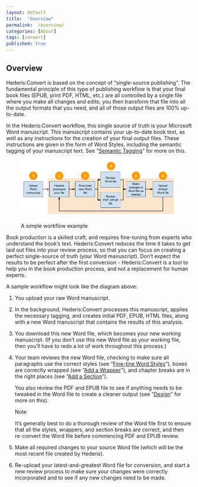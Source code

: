 ```yaml
---
layout: default
title:  "Overview"
permalink:  /overview/
categories: [About]
tags: [convert]
published: true
---
```


<section data-type="introduction" class="hsecintroduction" data-hederis-type="hsecintroduction" id="overview" data-pi-attrs="id: overview; data-tags: convert;" role="doc-introduction" data-tags="convert" data-author-name=" " data-book-title=" " title="Overview"><h1 data-hederis-type="hblkchaptitle" class="hblkchaptitle" id="pTru02v30">Overview</h1>
    <p class="hblkp" data-hederis-type="hblkp" id="pRJMWppFF">Hederis:Convert is based on the concept of &#8220;single-source publishing&#8221;. The fundamental principle of this type of publishing workflow is that your final book files (EPUB, print PDF, HTML, etc.) are all controlled by a single file where you make all changes and edits; you then transform that file into all the output formats that you need, and all of those output files are 100% up-to-date. </p>
    <p class="hblkp" data-hederis-type="hblkp" id="pNdnrnDL9">In the Hederis:Convert workflow, this single source of truth is your Microsoft Word manuscript. This manuscript contains your up-to-date book text, as well as any instructions for the creation of your final output files. These instructions are given in the form of Word Styles, including the semantic tagging of your manuscript text. See &#8220;<a href="{% post_url 2019-07-09-13-SemanticTagging %}"><span class="Hyperlink">Semantic Tagging</span></a>&#8221; for more on this.</p>
    <figure class="hwprfig" data-hederis-type="hwprfig" id="psBTbJxb3"><img data-hederis-type="hblkimg" class="hblkimg" id="psIG0yvQr" src="/images/workflow.png"/>
    <p class="hblkcaption" data-hederis-type="hblkcaption" id="p2mVc9S5y">A simple workflow example</p>
    </figure>
    <p class="hblkp" data-hederis-type="hblkp" id="p0d8zPGV0">Book production is a skilled craft, and requires fine-tuning from experts who understand the book&#8217;s text. Hederis:Convert reduces the time it takes to get laid out files into your review process, so that you can focus on creating a perfect single-source of truth (your Word manuscript). Don&#8217;t expect the results to be perfect after the first conversion - Hederis:Convert is a tool to help you in the book production process, and not a replacement for human experts.</p>
    <p class="hblkp" data-hederis-type="hblkp" id="pyPXhK9V3">A sample workflow might look like the diagram above:</p>
    <ol class="hwprnum-list" data-hederis-type="hwprnum-list" id="pR7DKi3KM"><li class="hblkoli" data-hederis-type="hblkoli" id="li0Y57mEIx"><p class="hblkoli" data-hederis-type="hblkoli" id="pI0yxNFyM">You upload your raw Word manuscript.</p></li>
    <li class="hblkoli" data-hederis-type="hblkoli" id="livIEQrh3h"><p class="hblkoli" data-hederis-type="hblkoli" id="prJjK0y9R">In the background, Hederis:Convert processes this manuscript, applies the necessary tagging, and creates initial PDF, EPUB, HTML files, along with a new Word manuscript that contains the results of this analysis.</p></li>
    <li class="hblkoli" data-hederis-type="hblkoli" id="liAA3c35l0"><p class="hblkoli" data-hederis-type="hblkoli" id="phJSZzJ0e">You download this new Word file, which becomes your new working manuscript. (If you don&#8217;t use this new Word file as your working file, then you&#8217;ll have to redo a lot of work throughout this process.)</p></li>
    <li class="hblkoli" data-hederis-type="hblkoli" id="li1tSpfFxv"><p class="hblkoli" data-hederis-type="hblkoli" id="pmkp0MJ8b">Your team reviews the new Word file, checking to make sure all paragraphs use the correct styles (see &#8220;<a href="{% post_url 2019-07-09-15-Fine-tuneWordStyles %}"><span class="Hyperlink">Fine-tine Word Styles</span></a>&#8221;), boxes are correctly wrapped (see &#8220;<a href="{% post_url 2019-07-09-16-AddaWrapper %}"><span class="Hyperlink">Add a Wrapper</span></a>&#8221;), and chapter breaks are in the right places (see &#8220;<a href="{% post_url 2019-07-09-17-AddaSection %}"><span class="Hyperlink">Add a Section</span></a>&#8221;).</p><p class="hblkli-cont" data-hederis-type="hblkli-cont" id="pbyZkDsOP">You also review the PDF and EPUB file to see if anything needs to be tweaked in the Word file to create a cleaner output (see &#8220;<a href="{% post_url 2019-07-09-21-Design %}"><span class="Hyperlink">Design</span></a>&#8221; for more on this).</p>
    <aside class="hwprbox box" data-hederis-type="hwprbox" id="pOKHvcarf" data-type="sidebar"><p class="hblktype" data-hederis-type="hblktype" id="pwO6tR4xN">Note</p>
    <p class="hblkp" data-hederis-type="hblkp" id="pBmHDUTgH">It&#8217;s generally best to do a thorough review of the Word file first to ensure that all the styles, wrappers, and section breaks are correct, and then re-convert the Word file before commencing PDF and EPUB review. </p>
    </aside>
    </li>
    <li class="hblkoli" data-hederis-type="hblkoli" id="li93suRptG"><p class="hblkoli" data-hederis-type="hblkoli" id="pl6vyopP5">Make all required changes to your source Word file (which will be the most recent file created by Hederis).</p></li>
    <li class="hblkoli" data-hederis-type="hblkoli" id="lianqaQqej"><p class="hblkoli" data-hederis-type="hblkoli" id="pwdHU4R2G">Re-upload your latest-and-greatest Word file for conversion, and start a new review process to make sure your changes were correctly incorporated and to see if any new changes need to be made.</p></li>
    </ol>
    </section>
    